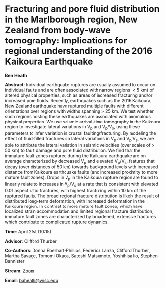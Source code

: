 # Fracturing and pore fluid distribution in the Marlborough region, New Zealand from body-wave tomography: Implications for regional understanding of the 2016 Kaikoura Earthquake

**Ben Heath**

**Abstract**: Individual earthquake ruptures are usually assumed to occur on individual faults and are often associated with narrow regions (< 5 km) of altered physical properties, such as areas of increased fracturing and/or increased pore fluids. Recently, earthquakes such as the 2016 Kaikoura, New Zealand earthquake have ruptured multiple faults with different orientations over regions with widths spanning > 25 km. We test whether such regions hosting these earthquakes are associated with anomalous physical properties. We use seismic arrival-time tomography in the Kaikoura region to investigate lateral variations in V<sub>p</sub> and V<sub>p</sub>/V<sub>s</sub>, using these parameters to infer variation in crustal faulting/fracturing. By modeling the effect of fluid-filled fractures on lateral variations in V<sub>p</sub> and V<sub>p</sub>/V<sub>s</sub>, we are able to attribute the lateral variation in seismic velocities (over scales of > 50 km) to fault damage and pore fluid distribution. We find that the immature fault zones ruptured during the Kaikoura earthquake are on average characterized by decreased V<sub>p</sub> and elevated V<sub>p</sub>/V<sub>s</sub>, features that decay (over distances of 50 km) towards background levels with increased distance from Kaikoura earthquake faults (and increased proximity to more mature fault zones). Drops in V<sub>p</sub> in the Kaikoura  rupture region are found to linearly relate to increases in V<sub>p</sub>/V<sub>s</sub> at a rate that is consistent with elevated 0.01 aspect ratio fractures, with highest fracturing within 10 km of the ruptured faults. The broad regional fracture distribution is likely the result of distributed long-term deformation, with increased deformation in the Kaikoura  region. In contrast to more mature fault zones, which have localized strain accommodation and limited regional fracture distribution, immature fault zones are characterized by broadened, extensive fractures which contribute to complicated rupture dynamics.


**Time**:   April 21st (10:15)

**Advisor**: Clifford Thurber

**Co-Authors**: Donna Eberhart-Phillips, Federica Lanza, Clifford Thurber, Martha Savage, Tomomi Okada, Satoshi Matsumoto, Yoshihisa Iio, Stephen Bannister

**Stream**: [Zoom](https://uwmadison.zoom.us/meeting#/test11111)

**Email**: [baheath@wisc.edu](mailto:baheath@wisc.edu)
